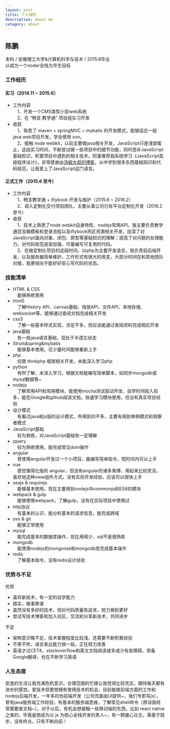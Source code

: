 ```yaml
---
layout: post
title: 个人简历
description: about me
category: about
---
```


## 陈鹏  

本科 / 安徽理工大学&计算机科学与技术 / 2015.6毕业  
以成为一个noder全栈为毕生目标

### 工作经历

#### 实习（2014.11 ~ 2015.6）

- 工作内容  
&emsp;1、开发一个CMS类型小型web系统  
&emsp;2、在 “畅言.教学通” 项目组实习开发  
- 收获  
&emsp;1、熟悉了 maven + springMVC + mybatis 的开发模式，能够适应一般 java web项目开发，学会使用 svn。  
&emsp;2、接触 node webkit，以前主要做java相关开发，JavaScript只是浅尝辄止，这段实习时间，不断尝试做一些项目中的细节功能，同时恶补JavaScript基础知识，积累项目中遇到的相关技术。同事推荐我系统学习《JavaScript高级程序设计》，非常感谢@[汤姆大叔的博客](http://www.cnblogs.com/tomxu/archive/2011/12/15/2288411.html)，从中学到很多东西基础知识和代码规范，让我爱上了JavaScript这门语言。

#### 正式工作（2015.6 至今）  

- 工作内容  
&emsp;1、畅言教学通 + iflybook 开发与维护（2015.6 ~ 2016.2）  
&emsp;2、调入定制化交付项目团队，主要从事公司已有平台定制化开发（2016.2 至今）    
- 收获  
&emsp;1、技术上熟悉了node webkit自身特性、nodejs常用API。我主要负责教学通百宝箱模板和登录流程以及iflybook热区资源相关开发，加深了对JavaScript面向对象、闭包、原型等基础知识的理解；提高了对问题的处理能力，对代码规范逐渐加强，尽量编写可复用的代码。  
&emsp;2、在做定制化项目的这段时间，以php为主要开发语言，我负责前后端开发，以及服务器简单维护。工作形式有很大的改变，大部分时间在和其他团队对接，我更倾向于能好好安心写代码的状态。  

### 技能清单  

- HTML & CSS   
&emsp;能够熟练使用  
- html5   
&emsp;了解History API、canvas基础、拖放API、文件API、本地存储、websocket等，能够通过查阅文档完成相关开发
- css3  
&emsp;了解一些基本样式实现，涉足不多，但应该能通过查阅资料完成相应开发
- java基础  
&emsp;有一些java语言基础，现处于半遗忘状态
- Struts&spring&mybatis  
&emsp;能够基本使用，花少量时间能够重新上手
- php  
&emsp;仅限 thinkphp 框架相关开发，未能深入学习php
- python  
&emsp;有所了解，未深入学习，根据文档能编写简单脚本，如同步mongodb或mysql数据等~
- nodejs  
&emsp;了解常用API和常用模块，能使用mocha测试驱动开发，自学时间投入较多，能在Google和github阅读文档，快速学习模块使用，但没有真实项目经验
- 设计模式  
&emsp;有看过java和js版的设计模式，所用到的不多，主要有用到单例模式和观察者模式
- JavaScript基础  
&emsp;较为熟练，对JavaScript基础有一定理解
- jquery  
&emsp;较为熟练使用，能完成常见dom操作
- angular  
&emsp;曾使用angular开发过一个小项目，能编写简单指令，短时间内可以上手
- vue  
&emsp;感觉像简化版的 angular，但没有angular的诸多束缚，用起来比较灵活，喜欢他这种view组件方式。没有实际开发经验，应该可以很快上手
- seajs & requirejs  
&emsp;能够基本使用，现在主要用到nodejs中commonjs和ES6的模块
- webpack & gulp  
&emsp;能够使用webpack，了解gulp，没有在实际项目中使用过
- http协议  
&emsp;有基本的认识，能分析基本的请求信息，能完成跨域
- svn & git  
&emsp;能够正常使用
- mysql  
&emsp;能完成基本的数据库操作，现在用得少，sql不是很熟练
- mongodb  
&emsp;能使用nodejs的mongoose和mongodb库完成基本操作
- redis  
&emsp;了解基本指令，没有redis设计经验

### 优势与不足
优势  

- 喜欢新技术，有一定的自学能力  
- 踏实，做事靠谱  
- 虽然没有多好的技术，但对代码质量有追求，努力做到更好  
- 尝试写技术博客和加入社区，交流和分享新技术，共同进步  

不足  

- 架构意识略不足，技术掌握程度比较浅，还需要不断积累经验  
- 不黑不吹，语言表达能力很一般，正在努力改善  
- 英语才过CET4，stackoverflow和英文文档阅读或多或少有些障碍，常备Google翻译，也在不断学习英语  

### 人生态度
安逸的生活让我充满危机意识，合理范围的忙碌让我觉得比较充实，期待每天都有进步的感觉。爱技术但更想拥有使用技术的机会，目前能做前端方面的工作和nodejs后端开发，一年多的伪前端开发（公司页面由UI提供~，我们专职写js），曾有java服务端工作经验，有基本的服务端思维，了解常见shell命令（原谅我经常需要查文档~）。对于以后，有机会想接触一些移动端的东西，比如 react native 之类的，毕竟是想成为以 js 为核心全栈开发的男人~，有一颗雄心壮志，需基于跬步，没有终点，只有不断向前！